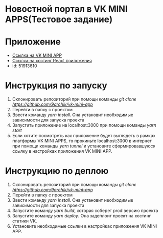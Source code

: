 # Новостной портал в VK MINI APPS(Тестовое задание)

# Приложение 
* [Ссылка на VK MINI APP](https://vk.com/app51913610)
* [Ссылка на хостинг React приложения](https://prod-app51913610-e7adb44d7538.pages-ac.vk-apps.com/index.html)
* id: 51913610

# Инструкция по запуску
1. Склонировать репозиторий при помощи команды *git clone https://github.com/9archik/vk-mini-app*
2. Перейти в папку с проектом
3. Ввести команду *yarn install*. Она установит необходимые зависимости для запуска проекта
4. Запустить приложение на localhost:3000 при помощи команды *yarn start*
5. Если хотите посмотреть как приложение будет выглядеть в рамках платформы VK MINI APPS, то прокиньте localhost:3000 в интернет
при помощи команды *yarn tunnel* и установите сформировавшуюся ссылку в настройках приложения VK MINI APP.


# Инструкцию по деплою
1. Склонировать репозиторий при помощи команды *git clone https://github.com/9archik/vk-mini-app*
2. Перейти в папку с проектом
3. Ввести команду *yarn install*. Она установит необходимые зависимости для запуска проекта
4. Запустите команду *yarn build*, которая соберет prod версию проекта
5. Запустите команду *yarn deploy*. Она задеплоит проект на хостинг статики VK.
6. Установите необходимые ссылки в настройках приложения VK MINI APP.


